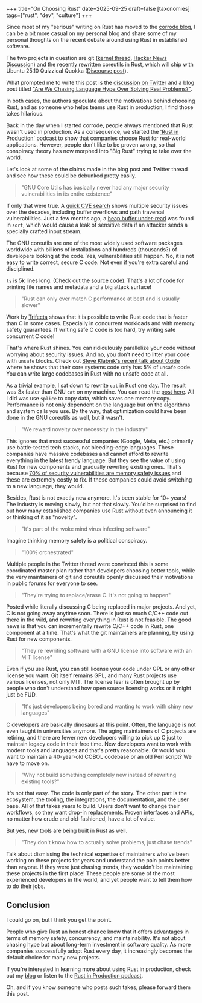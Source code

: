 +++
title="On Choosing Rust"
date=2025-09-25
draft=false
[taxonomies]
tags=["rust", "dev", "culture"]
+++

Since most of my "serious" writing on Rust has moved to the [corrode blog](https://corrode.dev/blog), I can be a bit more casual on my personal blog and share some of my personal thoughts on the recent debate around using Rust in established software.

The two projects in question are git ([kernel thread](https://lore.kernel.org/git/20250904-b4-pks-rust-breaking-change-v1-0-3af1d25e0be9@pks.im/), [Hacker News Discussion](https://news.ycombinator.com/item?id=45312696)) and the recently rewritten coreutils in Rust, which will ship with Ubuntu 25.10 Quizzical Quokka ([Discourse post](https://discourse.ubuntu.com/t/carefully-but-purposefully-oxidising-ubuntu/56995)).

What prompted me to write this post is the [discussion on Twitter](https://x.com/nafonsopt/status/1968954376262652175) and a blog post titled ["Are We Chasing Language Hype Over Solving Real Problems?"](https://dayvster.com/blog/are-we-chasing-language-hype-over-solving-real-problems).

In both cases, the authors speculate about the motivations behind choosing Rust, and as someone who helps teams use Rust in production, I find those takes hilarious.

Back in the day when I started corrode, people always mentioned that Rust wasn't used in production.
As a consequence, we started the ['Rust in Production'](https://corrode.dev/podcast/) podcast to show that companies choose Rust for real-world applications. 
However, people don't like to be proven wrong, so that conspiracy theory has now morphed into "Big Rust" trying to take over the world.

Let's look at some of the claims made in the blog post and Twitter thread and see how these could be debunked pretty easily.

> "GNU Core Utils has basically never had any major security vulnerabilities in its entire existence" 

If only that were true.
A [quick CVE search](https://www.cve.org/CVERecord/SearchResults?query=coreutils) shows multiple security issues over the decades, including buffer overflows and path traversal vulnerabilities. Just a few months ago, a [heap buffer under-read](https://nvd.nist.gov/vuln/detail/CVE-2025-5278) was found in `sort`, which would cause a leak of sensitive data if an attacker sends a specially crafted input stream.

The GNU coreutils are one of the most widely used software packages worldwide with billions of installations and hundreds (thousands?) of developers looking at the code.
Yes, vulnerabilities still happen. 
No, it is not easy to write correct, secure C code.
Not even if you're extra careful and disciplined.

`ls` is 5k lines long. (Check out the [source code](https://github.com/coreutils/coreutils/blob/master/src/ls.c)). That's a lot of code for printing file names and metadata and a big attack surface!

> "Rust can only ever match C performance at best and is usually slower"

Work by [Trifecta](https://trifectatech.org/initiatives/codegen/) shows that it is possible to write Rust code that is faster than C in some cases.
Especially in concurrent workloads and with memory safety guarantees.
If writing safe C code is too hard, try writing safe concurrent C code!

That's where Rust shines.
You can ridiculously parallelize your code without worrying about security issues.
And no, you don't need to litter your code with `unsafe` blocks.
Check out [Steve Klabnik's recent talk about Oxide](https://www.youtube.com/watch?v=q8qn0dyT3xc) where he shows that their core systems code only has 5% of `unsafe` code.
You can write large codebases in Rust with no unsafe code at all. 

As a trivial example, I sat down to rewrite `cat` in Rust one day.
The result was 3x faster than GNU `cat` on my machine. 
You can read the [post here](/2018/fastcat/).
All I did was use `splice` to copy data, which saves one memory copy. 
Performance is not only dependent on the language but on the algorithms and system calls you use.
By the way, that optimization could have been done in the GNU coreutils as well, but it wasn't.

> "We reward novelty over necessity in the industry"

This ignores that most successful companies (Google, Meta, etc.) primarily use battle-tested tech stacks, not bleeding-edge languages.
These companies have massive codebases and cannot afford to rewrite everything in the latest trendy language.
But they see the value of using Rust for new components and gradually rewriting existing ones.
That's because [70% of security vulnerabilities are memory safety issues](https://corrode.dev/blog/why-rust/#reasons-for-using-rust-in-production) and these are extremely costly to fix.
If these companies could avoid switching to a new language, they would.

Besides, Rust is not exactly new anymore.
It's been stable for 10+ years!
The industry is moving slowly, but not that slowly.
You'd be surprised to find out how many established companies use Rust without even announcing it or thinking of it as "novelty".

> "It's part of the woke mind virus infecting software"

Imagine thinking memory safety is a political conspiracy.

> "100% orchestrated"

Multiple people in the Twitter thread were convinced this is some coordinated master plan rather than developers choosing better tools,
while the very maintainers of git and coreutils openly discussed their motivations in public forums for everyone to see.

> "They're trying to replace/erase C. It's not going to happen" 

Posted while literally discussing C being replaced in major projects.
And yet, C is not going away anytime soon.
There is just so much C/C++ code out there in the wild, and rewriting everything in Rust is not feasible.
The good news is that you can incrementally rewrite C/C++ code in Rust, one component at a time.
That's what the git maintainers are planning, by using Rust for new components.

> "They're rewriting software with a GNU license into software with an MIT license"

Even if you use Rust, you can still license your code under GPL or any other license you want.
Git itself remains GPL, and many Rust projects use various licenses, not only MIT.
The license fear is often brought up by people who don't understand how open source licensing works or it might just be FUD.

> "It's just developers being bored and wanting to work with shiny new languages" 

C developers are basically dinosaurs at this point.
Often, the language is not even taught in universities anymore.
The aging maintainers of C projects are retiring, and there are fewer new developers willing to pick up C just to maintain legacy code in their free time.
New developers want to work with modern tools and languages and that's pretty reasonable. 
Or would you want to maintain a 40-year-old COBOL codebase or an old Perl script?
We have to move on.

> "Why not build something completely new instead of rewriting existing tools?"

It's not that easy.
The code is only part of the story.
The other part is the ecosystem, the tooling, the integrations, the documentation, and the user base.
All of that takes years to build.
Users don't want to change their workflows, so they want drop-in replacements.
Proven interfaces and APIs, no matter how crude and old-fashioned, have a lot of value. 

But yes, new tools are being built in Rust as well.

> "They don't know how to actually solve problems, just chase trends" 

Talk about dismissing the technical expertise of maintainers who've been working on these projects for years and understand the pain points better than anyone.
If they were just chasing trends, they wouldn't be maintaining these projects in the first place!
These people are some of the most experienced developers in the world, and yet people want to tell them how to do their jobs.

## Conclusion

I could go on, but I think you get the point.

People who give Rust an honest chance know that it offers advantages in terms of memory safety, concurrency, and maintainability.
It's not about chasing hype but about long-term investment in software quality. 
As more companies successfully adopt Rust every day, it increasingly becomes the default choice for many new projects. 

If you're interested in learning more about using Rust in production, check out my [blog](https://corrode.dev/blog) or listen to the [Rust in Production podcast](https://corrode.dev/podcast/).

Oh, and if you know someone who posts such takes, please forward them this post.